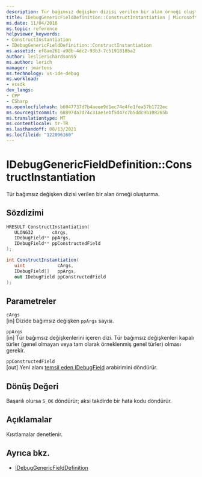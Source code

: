 ```yaml
---
description: Tür bağımsız değişken dizisi verilen bir alan örneği oluşturma.
title: IDebugGenericFieldDefinition::ConstructInstantiation | Microsoft Docs
ms.date: 11/04/2016
ms.topic: reference
helpviewer_keywords:
- ConstructInstantiation
- IDebugGenericFieldDefinition::ConstructInstantiation
ms.assetid: ef8ae261-a98b-4dc2-93b3-7c5191818ba2
author: leslierichardson95
ms.author: lerich
manager: jmartens
ms.technology: vs-ide-debug
ms.workload:
- vssdk
dev_langs:
- CPP
- CSharp
ms.openlocfilehash: b6047737d7b4aeee9d1ec74e4fe1fea57b1722ec
ms.sourcegitcommit: 68897da7d74c31ae1ebf5d47c7b5ddc9b108265b
ms.translationtype: MT
ms.contentlocale: tr-TR
ms.lasthandoff: 08/13/2021
ms.locfileid: "122096160"
---
```

# <a name="idebuggenericfielddefinitionconstructinstantiation"></a>IDebugGenericFieldDefinition::ConstructInstantiation
Tür bağımsız değişken dizisi verilen bir alan örneği oluşturma.

## <a name="syntax"></a>Sözdizimi

```cpp
HRESULT ConstructInstantiation(
   ULONG32       cArgs,
   IDebugField** ppArgs,
   IDebugField** ppConstructedField
);
```

```csharp
int ConstructInstantiation(
   uint            cArgs,
   IDebugField[]   ppArgs,
   out IDebugField ppConstructedField
);
```

## <a name="parameters"></a>Parametreler
`cArgs`\
[in] Dizide bağımsız değişken `ppArgs` sayısı.

`ppArgs`\
[in] Tür bağımsız değişkenlerini içeren dizi. Tür bağımsız değişkenleri kapalı türler (genel olmayan veya tam olarak örneklenmiş genel türler) olması gerekir.

`ppConstructedField`\
[out] Yeni alanı [temsil eden IDebugField](../../../extensibility/debugger/reference/idebugfield.md) arabirimini döndürür.

## <a name="return-value"></a>Dönüş Değeri
 Başarılı olursa `S_OK` döndürür; aksi takdirde bir hata kodu döndürür.

## <a name="remarks"></a>Açıklamalar
 Kısıtlamalar denetlenir.

## <a name="see-also"></a>Ayrıca bkz.
- [IDebugGenericFieldDefinition](../../../extensibility/debugger/reference/idebuggenericfielddefinition.md)
